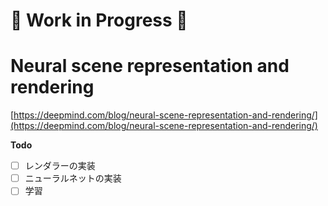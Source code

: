 # :construction: Work in Progress :construction:

# Neural scene representation and rendering

[https://deepmind.com/blog/neural-scene-representation-and-rendering/](https://deepmind.com/blog/neural-scene-representation-and-rendering/)

**Todo**

- [ ] レンダラーの実装
- [ ] ニューラルネットの実装
- [ ] 学習